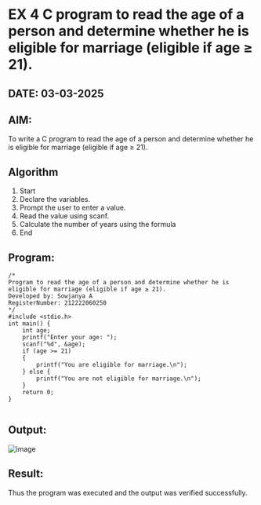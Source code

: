 # EX 4 C program to read the age of a person and determine whether he is eligible for marriage (eligible if age ≥ 21).
## DATE: 03-03-2025
## AIM:
To write a C program to read the age of a person and determine whether he is eligible for marriage (eligible if age ≥ 21).

## Algorithm
1. Start
2. Declare the variables.
3. Prompt the user to enter a value.
4. Read the value using scanf.
5. Calculate the number of years using the formula
6. End 

## Program:
```
/*
Program to read the age of a person and determine whether he is eligible for marriage (eligible if age ≥ 21).
Developed by: Sowjanya A
RegisterNumber: 212222060250
*/
#include <stdio.h>
int main() {
    int age;
    printf("Enter your age: ");
    scanf("%d", &age);
    if (age >= 21)
    {
        printf("You are eligible for marriage.\n");
    } else {
        printf("You are not eligible for marriage.\n");
    }
    return 0;
}
 

```

## Output:

![image](https://github.com/user-attachments/assets/918aaeee-cc67-4a1a-a31f-1ff6d727906f)


## Result:
Thus the program was executed and the output was verified successfully.

